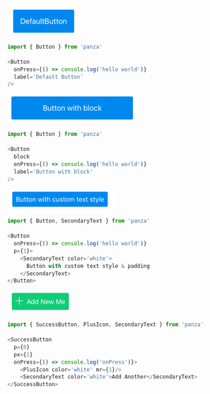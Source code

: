 ![Basic button](/documentation/images/ButtonBasic.png)
```javascript
import { Button } from 'panza'

<Button
  onPress={() => console.log('hello world')}
  label='Default Button'
/>
```

![Block button](images/ButtonBlock.png)
```javascript
import { Button } from 'panza'

<Button
  block
  onPress={() => console.log('hello world')}
  label='Button with block'
/>
```

![Custom button](images/ButtonCustom.png)
```javascript
import { Button, SecondaryText } from 'panza'

<Button
  onPress={() => console.log('hello world')}
  p={1}>
    <SecondaryText color='white'>
      Button with custom text style & padding
    </SecondaryText>
</Button>
```

![Button with icon](images/ButtonWithIcon.png)
```javascript
import { SuccessButton, PlusIcon, SecondaryText } from 'panza'

<SuccessButton
  p={0}
  px={1}
  onPress={() => console.log('onPress')}>
    <PlusIcon color='white' mr={1}/>
    <SecondaryText color='white'>Add Another</SecondaryText>
</SuccessButton>
```
